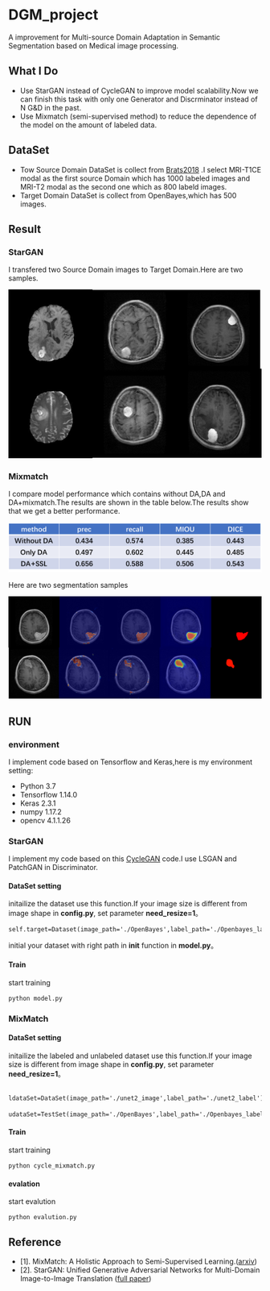 # DGM_project
A improvement for Multi-source Domain Adaptation in Semantic Segmentation based on Medical image processing.
## What I Do
 - Use StarGAN instead of CycleGAN to improve model scalability.Now we can finish this task with only one Generator and Discrminator instead of N G&D in the past.
 - Use Mixmatch (semi-supervised method) to reduce the dependence of the model on the amount of labeled data.
## DataSet
 - Tow Source Domain DataSet is collect from [Brats2018](https://www.med.upenn.edu/sbia/brats2018.html) .I select MRI-T1CE modal as the first source Domain which has 1000 labeled images and MRI-T2 modal as the second one which as 800 labeld images.
 - Target Domain DataSet is collect from OpenBayes,which has 500 images.
## Result
### StarGAN
I transfered two Source Domain images to Target Domain.Here are two samples.

![stargan](https://github.com/dhx000/DGM_project/blob/master/stargan.png)

### Mixmatch 
I compare model performance which contains without DA,DA and DA+mixmatch.The results are shown in the table below.The results show that we get a better performance.

![table](https://github.com/dhx000/DGM_project/blob/master/table.png)

Here are two segmentation samples

![seg](https://github.com/dhx000/DGM_project/blob/master/seg.png)

## RUN

### environment
I implement code based on Tensorflow and Keras,here is my environment setting:
 - Python 3.7
 - Tensorflow 1.14.0
 - Keras 2.3.1
 - numpy 1.17.2
 - opencv 4.1.1.26


### StarGAN
I implement my code based on this [CycleGAN](https://github.com/eriklindernoren/Keras-GAN) code.I use LSGAN and PatchGAN in Discriminator.
#### DataSet setting
initailize the dataset use this function.If your image size is different from image shape in **config.py**, set parameter **need_resize=1**。
```
self.target=Dataset(image_path='./OpenBayes',label_path='./Openbayes_label',need_resize=1)
```
initial your dataset with right path in **__init__** function in **model.py**。

#### Train
start training
```
python model.py
```

### MixMatch
#### DataSet setting
initailize the labeled and unlabeled dataset use this function.If your image size is different from image shape in **config.py**, set parameter **need_resize=1**。
```
    ldataSet=DataSet(image_path='./unet2_image',label_path='./unet2_label')
    udataSet=TestSet(image_path='./OpenBayes',label_path='./Openbayes_label',need_resize=1)
```
#### Train
start training
```
python cycle_mixmatch.py
```
#### evalation
start evalution
```
python evalution.py
```
## Reference
 - [1]. MixMatch: A Holistic Approach to Semi-Supervised Learning.([arxiv](https://arxiv.org/abs/1905.02249v1))
 - [2]. StarGAN: Unified Generative Adversarial Networks
for Multi-Domain Image-to-Image Translation ([full paper](http://openaccess.thecvf.com/content_cvpr_2018/papers/Choi_StarGAN_Unified_Generative_CVPR_2018_paper.pdf))
